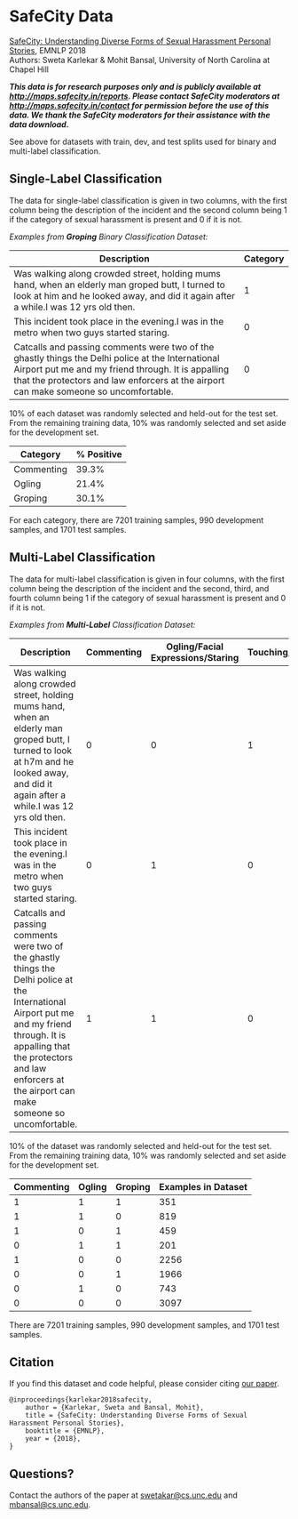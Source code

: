 # SafeCity Data
[SafeCity: Understanding Diverse Forms of Sexual Harassment Personal Stories](http://arxiv.org/abs/1809.04739), EMNLP 2018  
Authors: Sweta Karlekar & Mohit Bansal, University of North Carolina at Chapel Hill  

***This data is for research purposes only and is publicly available at <http://maps.safecity.in/reports>. Please contact SafeCity moderators at <http://maps.safecity.in/contact> for permission before the use of this data. We thank the SafeCity moderators for their assistance with the data download.***

See above for datasets with train, dev, and test splits used for binary and multi-label classification. 

## Single-Label Classification 

The data for single-label classification is given in two columns, with the first column being the description of the incident and the second column being 1 if the category of sexual harassment is present and 0 if it is not.   

*Examples from **Groping** Binary Classification Dataset:*   

| Description | Category |
|---|---|
| Was walking along crowded street, holding mums hand, when an elderly man groped butt, I turned to look at him and he looked away, and did it again after a while.I was 12 yrs old then. | 1 |
| This incident took place in the evening.I was in the metro when two guys started staring. | 0 |
| Catcalls and passing comments were two of the ghastly things the Delhi police at the International Airport put me and my friend through. It is appalling that the protectors and law enforcers at the airport can make someone so uncomfortable. |	0 |  
  
10% of each dataset was randomly selected and held-out for the test set. From the remaining training data, 10% was randomly selected and set aside for the development set. 

| Category | % Positive | 
|---|---|
| Commenting | 39.3% |
| Ogling | 21.4% |
| Groping | 30.1% |

For each category, there are 7201 training samples, 990 development samples, and 1701 test samples. 

## Multi-Label Classification 

The data for multi-label classification is given in four columns, with the first column being the description of the incident and the second, third, and fourth column being 1 if the category of sexual harassment is present and 0 if it is not.   

*Examples from **Multi-Label** Classification Dataset:*  

| Description | Commenting | Ogling/Facial Expressions/Staring | Touching/Groping |
|---|---|---|---|
| Was walking along crowded street, holding mums hand, when an elderly man groped butt, I turned to look at h7m and he looked away, and did it again after a while.I was 12 yrs old then. | 0 |	0 |	1 |
| This incident took place in the evening.I was in the metro when two guys started staring. |	0 |	1 |	0 |
| Catcalls and passing comments were two of the ghastly things the Delhi police at the International Airport put me and my friend through. It is appalling that the protectors and law enforcers at the airport can make someone so uncomfortable. | 1 |	1 |	0 |

10% of the dataset was randomly selected and held-out for the test set. From the remaining training data, 10% was randomly selected and set aside for the development set. 

| Commenting | Ogling | Groping | Examples in Dataset | 
|---|---|---|---|
| 1 | 1 | 1 | 351 | 
| 1 | 1 | 0 | 819 | 
| 1 | 0 | 1 | 459 | 
| 0 | 1 | 1 | 201 | 
| 1 | 0 | 0 | 2256 | 
| 0 | 0 | 1 | 1966 | 
| 0 | 1 | 0 | 743 | 
| 0 | 0 | 0 | 3097 | 

There are 7201 training samples, 990 development samples, and 1701 test samples.   

## Citation
If you find this dataset and code helpful, please consider citing [our paper](http://arxiv.org/abs/1809.04739).

```
@inproceedings{karlekar2018safecity,
	author = {Karlekar, Sweta and Bansal, Mohit},
	title = {SafeCity: Understanding Diverse Forms of Sexual Harassment Personal Stories},
	booktitle = {EMNLP},
	year = {2018},
}
```

## Questions?
Contact the authors of the paper at <swetakar@cs.unc.edu> and <mbansal@cs.unc.edu>. 
